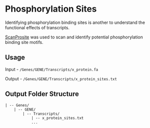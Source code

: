 # Phosphorylation Sites

Identifying phosphorylation binding sites is another to understand the functional effects of transcripts.

[ScanProsite](https://prosite.expasy.org/scanprosite/) was used to scan and identify potential phosphorylation binding site motifs. 

## Usage

Input - `/Genes/GENE/Transcripts/x_protein.fa`

Output - `/Genes/GENE/Transcripts/x_protein_sites.txt`


## Output Folder Structure

```
| -- Genes/
    | -- GENE/
        | -- Transcripts/
            | -- x_protein_sites.txt
            ...
```
